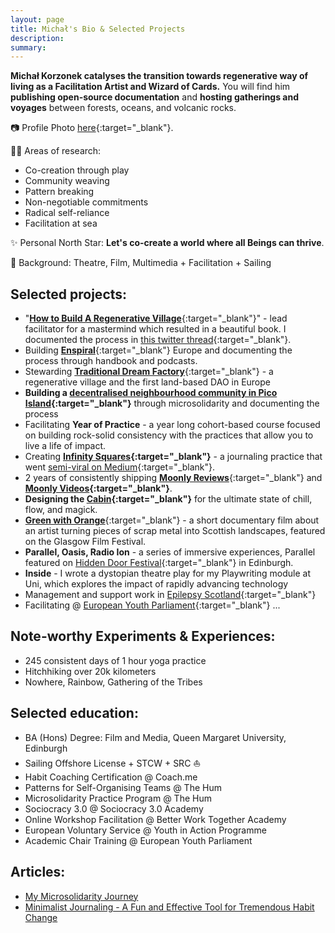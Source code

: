 ```yaml
---
layout: page
title: Michał's Bio & Selected Projects
description: 
summary: 
---
```


**Michał Korzonek catalyses the transition towards regenerative way of living as a Facilitation Artist and Wizard of Cards.** You will find him **publishing open-source documentation** and **hosting gatherings and voyages** between forests, oceans, and volcanic rocks.

📷 Profile Photo [here](/assets/michalkorzonek-profile-lq.jpg){:target="_blank"}.

🧙‍♂️ Areas of research:

- Co-creation through play
- Community weaving
- Pattern breaking
- Non-negotiable commitments
- Radical self-reliance
- Facilitation at sea

✨ Personal North Star: **Let's co-create a world where all Beings can thrive**.

🌳 Background: Theatre, Film, Multimedia + Facilitation + Sailing

## Selected projects:

- "[**How to Build A Regenerative Village**](https://treehousedao.earth){:target="_blank"}" - lead facilitator for a mastermind which resulted in a beautiful book. I documented the process in [this twitter thread](https://twitter.com/michalkorzonek/status/1565240255564980225){:target="_blank"}.
- Building [**Enspiral**](https://enspiral.com){:target="_blank"} Europe and documenting the process through handbook and podcasts.
- Stewarding [**Traditional Dream Factory**](https:://traditionaldreamfactory.com){:target="_blank"}  - a regenerative village and the first land-based DAO in Europe
- **Building a [decentralised neighbourhood community in Pico Island](https://pico.microsolidarity.cc){:target="_blank"}** through microsolidarity and documenting the process
- Facilitating **Year of Practice** - a year long cohort-based course focused on building rock-solid consistency with the practices that allow you to live a life of impact.
- Creating **[Infinity Squares](https://infinitysquares.xyz/){:target="_blank"}** - a journaling practice that went [semi-viral on Medium](https://betterhumans.pub/draft-how-to-hack-your-brain-to-achieve-consistency-that-lasts-7f5fdc520d28){:target="_blank"}.
- 2 years of consistently shipping [**Moonly Reviews**](/moonly-reviews){:target="_blank"} and **[Moonly Videos](/moonly-video){:target="_blank"}**.
- **Designing the [Cabin](/cabin){:target="_blank"}** for the ultimate state of chill, flow, and magick.
- [**Green with Orange**](https://www.youtube.com/watch?v=Er3OoPPN2_I){:target="_blank"} - a short documentary film about an artist turning pieces of scrap metal into Scottish landscapes, featured on the Glasgow Film Festival.
- **Parallel, Oasis, Radio Ion** - a series of immersive experiences, Parallel featured on [Hidden Door Festival](https://hiddendoorarts.org/){:target="_blank"} in Edinburgh.
- **Inside** - I wrote a dystopian theatre play for my Playwriting module at Uni, which explores the impact of rapidly advancing technology
- Management and support work in [Epilepsy Scotland](https://www.epilepsyscotland.org.uk/){:target="_blank"}
- Facilitating @ [European Youth Parliament](https://eyp.org){:target="_blank"}
...

## Note-worthy Experiments & Experiences:

- 245 consistent days of 1 hour yoga practice
- Hitchhiking over 20k kilometers
- Nowhere, Rainbow, Gathering of the Tribes

## Selected education:

- BA (Hons) Degree: Film and Media, Queen Margaret University, Edinburgh
- Sailing Offshore License + STCW + SRC ⛵️
- Habit Coaching Certification @ Coach.me
- Patterns for Self-Organising Teams @ The Hum
- Microsolidarity Practice Program @ The Hum
- Sociocracy 3.0 @ Sociocracy 3.0 Academy
- Online Workshop Facilitation @ Better Work Together Academy
- European Voluntary Service @ Youth in Action Programme
- Academic Chair Training @ European Youth Parliament

## Articles:
- [My Microsolidarity Journey](/microsolidarity-journey)
- [Minimalist Journaling - A Fun and Effective Tool for Tremendous Habit Change](https://betterhumans.pub/draft-how-to-hack-your-brain-to-achieve-consistency-that-lasts-7f5fdc520d28)